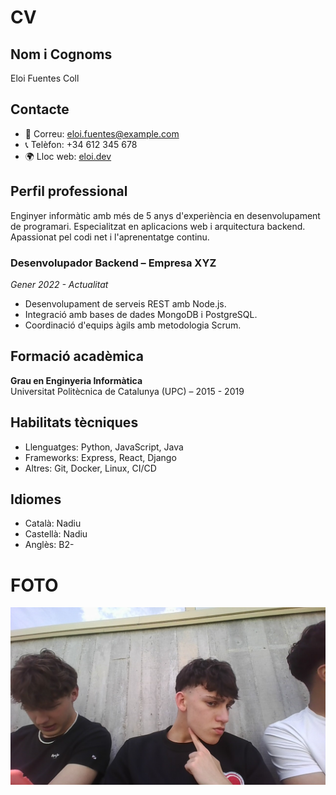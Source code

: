 # CV
## Nom i Cognoms
Eloi Fuentes Coll
## Contacte
- 📧 Correu: eloi.fuentes@example.com  
- 📞 Telèfon: +34 612 345 678  
- 🌍 Lloc web: [eloi.dev](https://eloi.dev)
## Perfil professional
Enginyer informàtic amb més de 5 anys d'experiència en desenvolupament de programari. Especialitzat en aplicacions web i arquitectura backend. Apassionat pel codi net i l'aprenentatge continu.
### Desenvolupador Backend – Empresa XYZ
*Gener 2022 - Actualitat*  
- Desenvolupament de serveis REST amb Node.js.
- Integració amb bases de dades MongoDB i PostgreSQL.
- Coordinació d'equips àgils amb metodologia Scrum.
## Formació acadèmica

**Grau en Enginyeria Informàtica**  
Universitat Politècnica de Catalunya (UPC) – 2015 - 2019
## Habilitats tècniques
- Llenguatges: Python, JavaScript, Java
- Frameworks: Express, React, Django
- Altres: Git, Docker, Linux, CI/CD
## Idiomes
- Català: Nadiu
- Castellà: Nadiu
- Anglès: B2-

# FOTO
![foto](foto2.jpg)